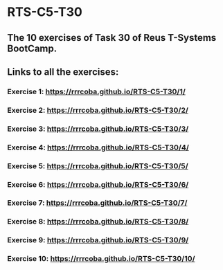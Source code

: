 # RTS-C5-T30
The 10 exercises of Task 30 of Reus T-Systems BootCamp.
---------
## Links to all the exercises:

### Exercise 1: https://rrrcoba.github.io/RTS-C5-T30/1/
### Exercise 2: https://rrrcoba.github.io/RTS-C5-T30/2/
### Exercise 3: https://rrrcoba.github.io/RTS-C5-T30/3/
### Exercise 4: https://rrrcoba.github.io/RTS-C5-T30/4/
### Exercise 5: https://rrrcoba.github.io/RTS-C5-T30/5/
### Exercise 6: https://rrrcoba.github.io/RTS-C5-T30/6/
### Exercise 7: https://rrrcoba.github.io/RTS-C5-T30/7/
### Exercise 8: https://rrrcoba.github.io/RTS-C5-T30/8/
### Exercise 9: https://rrrcoba.github.io/RTS-C5-T30/9/
### Exercise 10: https://rrrcoba.github.io/RTS-C5-T30/10/
